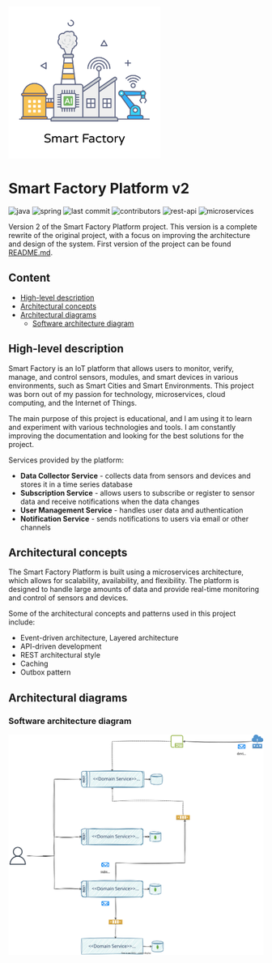 <img src="documentation/images/smart-factory.jpg" width="300px">

# Smart Factory Platform v2
![java](https://img.shields.io/badge/Java-17-green)
![spring](https://img.shields.io/badge/Spring-3.0.0-green)
![last commit](https://img.shields.io/github/last-commit/dragomiralin/smartfactory)
![contributors](https://img.shields.io/github/contributors/dragomiralin/smartfactory)
![rest-api](https://img.shields.io/badge/REST-API-violet)
![microservices](https://img.shields.io/badge/Microservices-Architecture-blue)

Version 2 of the Smart Factory Platform project. This version is a complete rewrite of the original project, with a focus on improving the architecture and design of the system.
First version of the project can be found [README.md](./README.md).

## Content
- [High-level description](#high-level-description)
- [Architectural concepts](#architectural-concepts)
- [Architectural diagrams](#architectural-diagrams)
  - [Software architecture diagram](#software-architecture-diagram)

## High-level description
Smart Factory is an IoT platform that allows users to monitor, verify, manage, and control sensors, modules, and smart devices in various environments, such as Smart Cities and Smart Environments. This project was born out of my passion for technology, microservices, cloud computing, and the Internet of Things.

The main purpose of this project is educational, and I am using it to learn and experiment with various technologies and tools. I am constantly improving the documentation and looking for the best solutions for the project.

Services provided by the platform:
- **Data Collector Service** - collects data from sensors and devices and stores it in a time series database
- **Subscription Service** - allows users to subscribe or register to sensor data and receive notifications when the data changes
- **User Management Service** - handles user data and authentication
- **Notification Service** - sends notifications to users via email or other channels

## Architectural concepts
The Smart Factory Platform is built using a microservices architecture, which allows for scalability, availability, and flexibility. The platform is designed to handle large amounts of data and provide real-time monitoring and control of sensors and devices.

Some of the architectural concepts and patterns used in this project include:
- Event-driven architecture, Layered architecture
- API-driven development
- REST architectural style
- Caching
- Outbox pattern

## Architectural diagrams

### Software architecture diagram
![Architecture](documentation/images/smartfactory-software-architecture-diagram-v1.svg)


